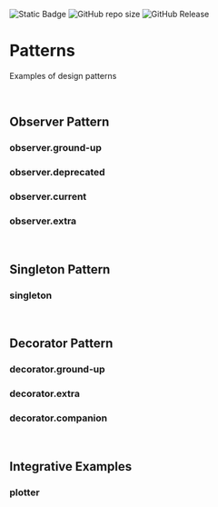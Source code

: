 ![Static Badge](https://img.shields.io/badge/author-javiergs-orange)
![GitHub repo size](https://img.shields.io/github/repo-size/CSC3100/Patterns)
![GitHub Release](https://img.shields.io/github/v/release/CSC3100/Patterns)

# Patterns
Examples of design patterns

<br>

## Observer Pattern

### observer.ground-up

### observer.deprecated

### observer.current

### observer.extra

<br>

## Singleton Pattern

### singleton

<br>

## Decorator Pattern

### decorator.ground-up

### decorator.extra

### decorator.companion

<br>

## Integrative Examples

### plotter

<br>
